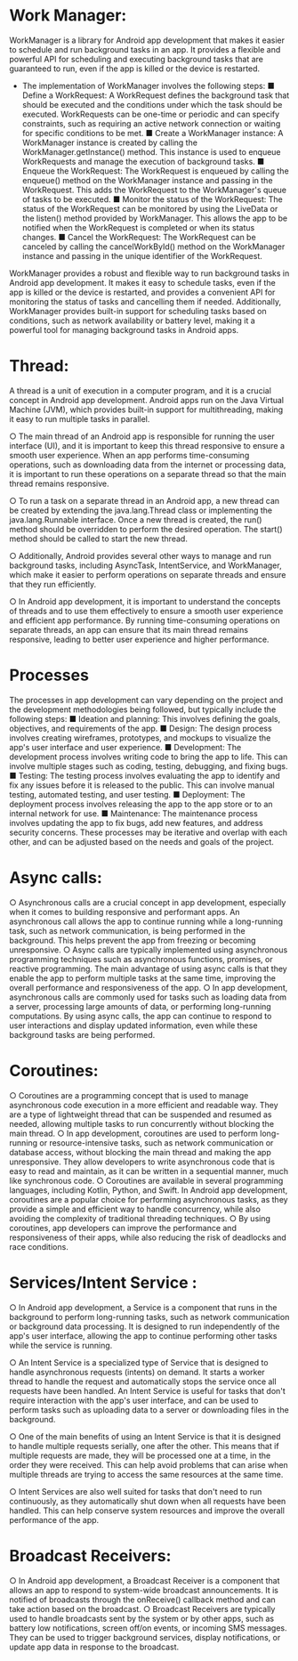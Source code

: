 # Work Manager:

WorkManager is a library for Android app development that makes it
easier to schedule and run background tasks in an app. It provides a flexible and powerful API for scheduling and executing background
tasks that are guaranteed to run, even if the app is killed or the
device is restarted.
- The implementation of WorkManager involves the following steps:
■ Define a WorkRequest: A WorkRequest defines the
background task that should be executed and the conditions
under which the task should be executed. WorkRequests can
be one-time or periodic and can specify constraints, such as
requiring an active network connection or waiting for specific
conditions to be met.
■ Create a WorkManager instance: A WorkManager instance is
created by calling the WorkManager.getInstance() method.
This instance is used to enqueue WorkRequests and manage
the execution of background tasks.
■ Enqueue the WorkRequest: The WorkRequest is enqueued by
calling the enqueue() method on the WorkManager instance
and passing in the WorkRequest. This adds the WorkRequest
to the WorkManager's queue of tasks to be executed.
■ Monitor the status of the WorkRequest: The status of the
WorkRequest can be monitored by using the LiveData or the
listen() method provided by WorkManager. This allows the app
to be notified when the WorkRequest is completed or when its
status changes.
■ Cancel the WorkRequest: The WorkRequest can be canceled
by calling the cancelWorkById() method on the WorkManager
instance and passing in the unique identifier of the
WorkRequest.

WorkManager provides a robust and flexible way to run background
tasks in Android app development. It makes it easy to schedule
tasks, even if the app is killed or the device is restarted, and
provides a convenient API for monitoring the status of tasks and
cancelling them if needed. Additionally, WorkManager provides
built-in support for scheduling tasks based on conditions, such as
network availability or battery level, making it a powerful tool for managing background tasks in Android apps.

# Thread:
A thread is a unit of execution in a computer program, and it is a
crucial concept in Android app development. Android apps run on
the Java Virtual Machine (JVM), which provides built-in support for
multithreading, making it easy to run multiple tasks in parallel.

○ The main thread of an Android app is responsible for running the
user interface (UI), and it is important to keep this thread responsive to ensure a smooth user experience. When an app performs time-consuming operations, such as downloading data from the internet or processing data, it is important to run these operations on a separate thread so that the main thread remains responsive.

○ To run a task on a separate thread in an Android app, a new thread
can be created by extending the java.lang.Thread class or
implementing the java.lang.Runnable interface. Once a new thread
is created, the run() method should be overridden to perform the
desired operation. The start() method should be called to start the
new thread.

○ Additionally, Android provides several other ways to manage and run
background tasks, including AsyncTask, IntentService, and
WorkManager, which make it easier to perform operations on
separate threads and ensure that they run efficiently.

○ In Android app development, it is important to understand the
concepts of threads and to use them effectively to ensure a smooth
user experience and efficient app performance. By running
time-consuming operations on separate threads, an app can ensure
that its main thread remains responsive, leading to better user
experience and higher performance.

# Processes
The processes in app development can vary depending on the
project and the development methodologies being followed, but
typically include the following steps:
■ Ideation and planning: This involves defining the goals,
objectives, and requirements of the app.
■ Design: The design process involves creating wireframes,
prototypes, and mockups to visualize the app's user interface
and user experience.
■ Development: The development process involves writing code
to bring the app to life. This can involve multiple stages such
as coding, testing, debugging, and fixing bugs.
■ Testing: The testing process involves evaluating the app to
identify and fix any issues before it is released to the public.
This can involve manual testing, automated testing, and user
testing.
■ Deployment: The deployment process involves releasing the
app to the app store or to an internal network for use.
■ Maintenance: The maintenance process involves updating the
app to fix bugs, add new features, and address security
concerns.
These processes may be iterative and overlap with each other, and
can be adjusted based on the needs and goals of the project.


# Async calls:
○ Asynchronous calls are a crucial concept in app development,
especially when it comes to building responsive and performant
apps. An asynchronous call allows the app to continue running while
a long-running task, such as network communication, is being
performed in the background. This helps prevent the app from
freezing or becoming unresponsive.
○ Async calls are typically implemented using asynchronous
programming techniques such as asynchronous functions, promises,
or reactive programming. The main advantage of using async calls is
that they enable the app to perform multiple tasks at the same time,
improving the overall performance and responsiveness of the app.
○ In app development, asynchronous calls are commonly used for
tasks such as loading data from a server, processing large amounts
of data, or performing long-running computations. By using async
calls, the app can continue to respond to user interactions and
display updated information, even while these background tasks are
being performed.


# Coroutines:
○ Coroutines are a programming concept that is used to manage
asynchronous code execution in a more efficient and readable way.
They are a type of lightweight thread that can be suspended and
resumed as needed, allowing multiple tasks to run concurrently
without blocking the main thread.
○ In app development, coroutines are used to perform long-running or
resource-intensive tasks, such as network communication or
database access, without blocking the main thread and making the
app unresponsive. They allow developers to write asynchronous
code that is easy to read and maintain, as it can be written in a
sequential manner, much like synchronous code.
○ Coroutines are available in several programming languages,
including Kotlin, Python, and Swift. In Android app development,
coroutines are a popular choice for performing asynchronous tasks,
as they provide a simple and efficient way to handle concurrency,
while also avoiding the complexity of traditional threading
techniques.
○ By using coroutines, app developers can improve the performance
and responsiveness of their apps, while also reducing the risk of
deadlocks and race conditions.

# Services/Intent Service :
○ In Android app development, a Service is a component that runs in
the background to perform long-running tasks, such as network
communication or background data processing. It is designed to run
independently of the app's user interface, allowing the app to
continue performing other tasks while the service is running.

○ An Intent Service is a specialized type of Service that is designed to
handle asynchronous requests (intents) on demand. It starts a
worker thread to handle the request and automatically stops the
service once all requests have been handled. An Intent Service is
useful for tasks that don't require interaction with the app's user
interface, and can be used to perform tasks such as uploading data
to a server or downloading files in the background.

○ One of the main benefits of using an Intent Service is that it is
designed to handle multiple requests serially, one after the other.
This means that if multiple requests are made, they will be
processed one at a time, in the order they were received. This can
help avoid problems that can arise when multiple threads are trying
to access the same resources at the same time.

○ Intent Services are also well suited for tasks that don't need to run
continuously, as they automatically shut down when all requests
have been handled. This can help conserve system resources and
improve the overall performance of the app.

# Broadcast Receivers:

○ In Android app development, a Broadcast Receiver is a component
that allows an app to respond to system-wide broadcast
announcements. It is notified of broadcasts through the onReceive()
callback method and can take action based on the broadcast.
○ Broadcast Receivers are typically used to handle broadcasts sent by
the system or by other apps, such as battery low notifications,
screen off/on events, or incoming SMS messages. They can be
used to trigger background services, display notifications, or update
app data in response to the broadcast.